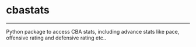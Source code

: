 # cbastats

---
Python package to access CBA stats, including advance stats like pace, offensive rating and defensive rating etc.. 